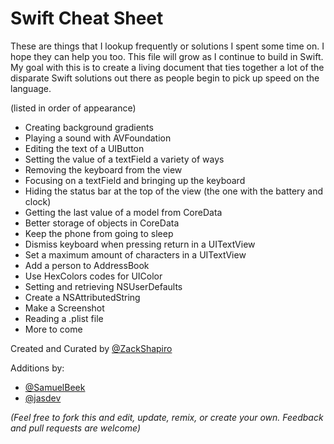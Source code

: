 # Swift Cheat Sheet

These are things that I lookup frequently or solutions I spent some time on. I hope they can help you too. This file will grow as I continue to build in Swift. My goal with this is to create a living document that ties together a lot of the disparate Swift solutions out there as people begin to pick up speed on the language.

(listed in order of appearance)
* Creating background gradients
* Playing a sound with AVFoundation
* Editing the text of a UIButton
* Setting the value of a textField a variety of ways
* Removing the keyboard from the view
* Focusing on a textField and bringing up the keyboard
* Hiding the status bar at the top of the view (the one with the battery and clock)
* Getting the last value of a model from CoreData
* Better storage of objects in CoreData
* Keep the phone from going to sleep
* Dismiss keyboard when pressing return in a UITextView
* Set a maximum amount of characters in a UITextView
* Add a person to AddressBook
* Use HexColors codes for UIColor
* Setting and retrieving NSUserDefaults
* Create a NSAttributedString  
* Make a Screenshot
* Reading a .plist file
* More to come

Created and Curated by [@ZackShapiro](http://twitter.com/zackshapiro)

Additions by:
- [@SamuelBeek](http://twitter.com/samuelbeek)
- [@jasdev](http://twitter.com/jasdev)

_(Feel free to fork this and edit, update, remix, or create your own. Feedback and pull requests are welcome)_
